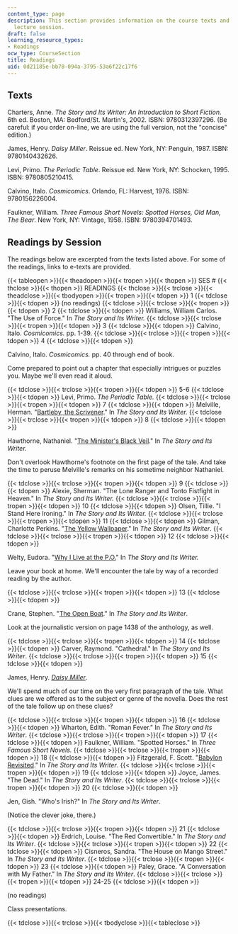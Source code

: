 ```yaml
---
content_type: page
description: This section provides information on the course texts and readings by
  lecture session.
draft: false
learning_resource_types:
- Readings
ocw_type: CourseSection
title: Readings
uid: 0d21185e-bb78-094a-3795-53a6f22c17f6
---
```

## Texts

Charters, Anne. *The Story and Its Writer: An Introduction to Short Fiction*. 6th ed. Boston, MA: Bedford/St. Martin's, 2002. ISBN: 9780312397296. (Be careful: if you order on-line, we are using the full version, not the "concise" edition.)

James, Henry. *Daisy Miller*. Reissue ed. New York, NY: Penguin, 1987. ISBN: 9780140432626.

Levi, Primo. *The Periodic Table*. Reissue ed. New York, NY: Schocken, 1995. ISBN: 9780805210415.

Calvino, Italo. *Cosmicomics*. Orlando, FL: Harvest, 1976. ISBN: 9780156226004.

Faulkner, William. *Three Famous Short Novels: Spotted Horses, Old Man, The Bear*. New York, NY: Vintage, 1958. ISBN: 9780394701493.

## Readings by Session

The readings below are excerpted from the texts listed above. For some of the readings, links to e-texts are provided.

{{< tableopen >}}{{< theadopen >}}{{< tropen >}}{{< thopen >}}
SES #
{{< thclose >}}{{< thopen >}}
READINGS
{{< thclose >}}{{< trclose >}}{{< theadclose >}}{{< tbodyopen >}}{{< tropen >}}{{< tdopen >}}
1
{{< tdclose >}}{{< tdopen >}}
(no readings)
{{< tdclose >}}{{< trclose >}}{{< tropen >}}{{< tdopen >}}
2
{{< tdclose >}}{{< tdopen >}}
Williams, William Carlos. "The Use of Force." In *The Story and Its Writer.*
{{< tdclose >}}{{< trclose >}}{{< tropen >}}{{< tdopen >}}
3
{{< tdclose >}}{{< tdopen >}}
Calvino, Italo. *Cosmicomics.* pp. 1-39.
{{< tdclose >}}{{< trclose >}}{{< tropen >}}{{< tdopen >}}
4
{{< tdclose >}}{{< tdopen >}}

Calvino, Italo. *Cosmicomics.* pp. 40 through end of book.

Come prepared to point out a chapter that especially intrigues or puzzles you. Maybe we'll even read it aloud.

{{< tdclose >}}{{< trclose >}}{{< tropen >}}{{< tdopen >}}
5-6
{{< tdclose >}}{{< tdopen >}}
Levi, Primo. *The Periodic Table.*
{{< tdclose >}}{{< trclose >}}{{< tropen >}}{{< tdopen >}}
7
{{< tdclose >}}{{< tdopen >}}
Melville, Herman. "[Bartleby, the Scrivener](http://www.gutenberg.org/etext/11231)." In *The Story and Its Writer.*
{{< tdclose >}}{{< trclose >}}{{< tropen >}}{{< tdopen >}}
8
{{< tdclose >}}{{< tdopen >}}

Hawthorne, Nathaniel. "[The Minister's Black Veil](http://www.enotes.com/topics/ministers-black-veil/critical-essays/ministers-black-veil)." In *The Story and Its Writer.*

Don't overlook Hawthorne's footnote on the first page of the tale. And take the time to peruse Melville's remarks on his sometime neighbor Nathaniel.

{{< tdclose >}}{{< trclose >}}{{< tropen >}}{{< tdopen >}}
9
{{< tdclose >}}{{< tdopen >}}
Alexie, Sherman. "The Lone Ranger and Tonto Fistfight in Heaven." In *The Story and Its Writer.*
{{< tdclose >}}{{< trclose >}}{{< tropen >}}{{< tdopen >}}
10
{{< tdclose >}}{{< tdopen >}}
Olsen, Tillie. "I Stand Here Ironing." In *The Story and Its Writer.*
{{< tdclose >}}{{< trclose >}}{{< tropen >}}{{< tdopen >}}
11
{{< tdclose >}}{{< tdopen >}}
Gilman, Charlotte Perkins. "[The Yellow Wallpaper](http://www.gutenberg.org/etext/1952)." In *The Story and Its Writer*.
{{< tdclose >}}{{< trclose >}}{{< tropen >}}{{< tdopen >}}
12
{{< tdclose >}}{{< tdopen >}}

Welty, Eudora. "[Why I Live at the P.O.](http://art-bin.com/art/or_weltypostoff.html)" In *The Story and Its Writer.*

Leave your book at home. We'll encounter the tale by way of a recorded reading by the author.

{{< tdclose >}}{{< trclose >}}{{< tropen >}}{{< tdopen >}}
13
{{< tdclose >}}{{< tdopen >}}

Crane, Stephen. "[The Open Boat](http://www.enotes.com/topics/open-boat)." In *The Story and Its Writer*.

Look at the journalistic version on page 1438 of the anthology, as well.

{{< tdclose >}}{{< trclose >}}{{< tropen >}}{{< tdopen >}}
14
{{< tdclose >}}{{< tdopen >}}
Carver, Raymond. "Cathedral." In *The Story and Its Writer*.
{{< tdclose >}}{{< trclose >}}{{< tropen >}}{{< tdopen >}}
15
{{< tdclose >}}{{< tdopen >}}

James, Henry. [*Daisy Miller*](http://www.gutenberg.org/files/208/208-h/208-h.htm).

We'll spend much of our time on the very first paragraph of the tale. What clues are we offered as to the subject or genre of the novella. Does the rest of the tale follow up on these clues?

{{< tdclose >}}{{< trclose >}}{{< tropen >}}{{< tdopen >}}
16
{{< tdclose >}}{{< tdopen >}}
Wharton, Edith. "Roman Fever." In *The Story and Its Writer*.
{{< tdclose >}}{{< trclose >}}{{< tropen >}}{{< tdopen >}}
17
{{< tdclose >}}{{< tdopen >}}
Faulkner, William. "Spotted Horses." In *Three Famous Short Novels.*
{{< tdclose >}}{{< trclose >}}{{< tropen >}}{{< tdopen >}}
18
{{< tdclose >}}{{< tdopen >}}
Fitzgerald, F. Scott. "[Babylon Revisited](http://gutenberg.net.au/fsf/BABYLON-REVISITED.txt)." In *The Story and Its Writer*.
{{< tdclose >}}{{< trclose >}}{{< tropen >}}{{< tdopen >}}
19
{{< tdclose >}}{{< tdopen >}}
Joyce, James. "The Dead." In *The Story and Its Writer*.
{{< tdclose >}}{{< trclose >}}{{< tropen >}}{{< tdopen >}}
20
{{< tdclose >}}{{< tdopen >}}

Jen, Gish. "Who's Irish?" In *The Story and Its Writer*.

(Notice the clever joke, there.)

{{< tdclose >}}{{< trclose >}}{{< tropen >}}{{< tdopen >}}
21
{{< tdclose >}}{{< tdopen >}}
Erdrich, Louise. "The Red Convertible." In *The Story and Its Writer*.
{{< tdclose >}}{{< trclose >}}{{< tropen >}}{{< tdopen >}}
22
{{< tdclose >}}{{< tdopen >}}
Cisneros, Sandra. "The House on Mango Street." In *The Story and Its Writer*.
{{< tdclose >}}{{< trclose >}}{{< tropen >}}{{< tdopen >}}
23
{{< tdclose >}}{{< tdopen >}}
Paley, Grace. "A Conversation with My Father." In *The Story and Its Writer*.
{{< tdclose >}}{{< trclose >}}{{< tropen >}}{{< tdopen >}}
24-25
{{< tdclose >}}{{< tdopen >}}

(no readings)

Class presentations.

{{< tdclose >}}{{< trclose >}}{{< tbodyclose >}}{{< tableclose >}}